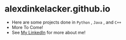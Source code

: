 # alexdinkelacker.github.io

* Here are some projects done in `Python` ,  `Java` , and  `C++`
* More To Come!
* See [My LinkedIn](https://www.linkedin.com/in/alexdinkelacker/) for more about me!
